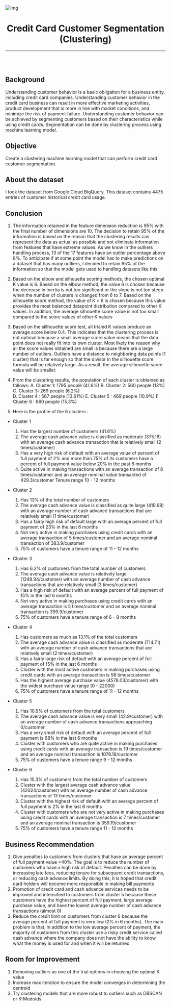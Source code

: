 ![img](https://miro.medium.com/v2/resize:fit:828/format:webp/0*roEnqE5qSiUbTJkp.jpg)

<center>

<h1>Credit Card Customer Segmentation (Clustering)</h1>

---

</center>

<br />
<br />

## **Background**
Understanding customer behavior is a basic obligation for a business entity, including credit card companies. Understanding customer behavior in the credit card business can result in more effective marketing activities, product development that is more in line with market conditions, and minimize the risk of payment failure. Understanding customer behavior can be achieved by segmenting customers based on their characteristics while using credit cards. Segmentation can be done by clustering process using machine learning model.

## **Objective**
Create a clustering machine learning model that can perform credit card customer segmentation.

## **About the dataset**

I took the dataset from Google Cloud BigQuery. This dataset contains 4475 entries of customer historical credit card usage.

## **Conclusion**

1. The information retained in the feature dimension reduction is 95% with the final number of dimensions are 10. The decision to retain 95% of the information is based on the reason that the clustering results can represent the data as actual as possible and not eliminate information from features that have extreme values. As we know in the outliers handling process, 13 of the 17 features have an outlier percentage above 8%. To anticipate if at some point the model has to make predictions on a dataset that has many outliers, I decided to retain 95% of the information so that the model gets used to handling datasets like this
   
2. Based on the elbow and silhouette scoring methods, the chosen optimal K value is 6. Based on the elbow method, the value 6 is chosen because the decrease in inertia is not too significant or the slope is not too steep when the number of clusters is changed from 6 to 7. Based on the silhouette score method, the value of K = 6 is chosen because this value provides the most balanced datapoint distribution compared to other K values. In addition, the average silhouette score value is not too small compared to the score values ​​of other K values
   
3. Based on the sillhouette score test, all trialed K values produce an average score below 0.4. This indicates that the clustering process is not optimal because a small average score value means that the data point does not really fit into its own cluster. Most likely the reason why all the score values obtained are small is because there are a large number of outliers. Outliers have a distance to neighboring data points (1 cluster) that is far enough so that the divisor in the silhouette score formula will be relatively large. As a result, the average silhouette score value will be smaller.
   
4. From the clustering results, the population of each cluster is obtained as follows:
  A. Cluster 1: 1795 people (41.6%)
  B. Cluster 2: 560 people (13%)
  C. Cluster 3: 269 people (6.2%)  
  D. Cluster 4 : 567 people (13.61%)
  E. Cluster 5 : 469 people (10.9%)
  F. Cluster 6 : 660 people (15.3%)
5. Here is the profile of the 6 clusters :
   
  - Cluster 1
    1. Has the largest number of customers (41.6%) 
    2. The average cash advance value is classified as moderate (375.16) with an average cash advance transaction that is relatively small (2 times/customer) 
    3. Has a very high   risk of default with an average value of percent of full payment of 2% and more than 75% of its customers have a percent of full payment value below 20% in the past 6 months
    4. Quite active in making transactions    with an average transaction of 8 times/customer and an average nominal value transacted of 429.3/customer Tenure range 10 - 12 months

  - Cluster 2
    1. Has 13% of the total number of customers
    2. The average cash advance value is classified as quite large (419.68) with an average number of cash advance transactions that are relatively small (1 time/customer)
    3. Has a fairly high risk of default large with an average percent of full payment of 23% in the last 6 months
    4. Not very active in making purchases using credit cards with an average transaction of 5 times/customer and an average nominal transaction of 383.9/customer
    5. 75% of customers have a tenure range of 11 - 12 months

  - Cluster 3
    1. Has 6.2% of customers from the total number of customers
    2. The average cash advance value is relatively large (1249.94/customer) with an average number of cash advance transactions that are relatively small (3 times/customer)
    3. Has a high risk of default with an average percent of full payment of 15% in the last 6 months
    4. Not very active in making purchases using credit cards with an average transaction is 5 times/customer and an average nominal transaction is 399.9/customer
    5. 75% of customers have a tenure range of 6 - 8 months

  - Cluster 4
    1. Has customers as much as 13.1% of the total customers
    2. The average cash advance value is classified as moderate (714.71) with an average number of cash advance transactions that are relatively small (2 times/customer)
    3. Has a fairly large risk of default with an average percent of full payment of 15% in the last 6 months
    4. Cluster with the most active customers in making purchases using credit cards with an average transaction is 58 times/customer
    5. Has the highest average purchase value (4578.03/customer) with the widest purchase value range (0 - 22000)
    6. 75% of customers have a tenure range of 11 - 12 months

  - Cluster 5
    1. Has 10.9% of customers from the total customers
    2. The average cash advance value is very small (42.9/customer) with an average number of cash advance transactions approaching 0/customer
    3. Has a very small risk of default with an average percent of full payment is 68% in the last 6 months
    4. Cluster with customers who are quite active in making purchases using credit cards with an average transaction is 19 times/customer and an average nominal transaction is 1076.18/customer
    5. 75% of customers have a tenure range 9 - 12 months

  - Cluster 6
    1. Has 15.3% of customers from the total number of customers
    2. Cluster with the largest average cash advance value (42024/customer) with an average number of cash advance transactions of 13 times/customer
    3. Cluster with the highest risk of default with an average percent of full payment is 2% in the last 6 months
    4. Cluster with customers who are not very active in making purchases using credit cards with an average transaction is 7 times/customer and an average nominal transaction is 359.19/customer
    5. 75% of customers have a tenure range 11 - 12 months

## **Business Recommendation**

1. Give penalties to customers from clusters that have an average percent of full payment value <40%. The goal is to reduce the number of customers who have a high risk of default. Penalties can be done by increasing late fees, reducing tenure for subsequent credit transactions, or reducing cash advance limits. By doing this, it is hoped that credit card holders will become more responsible in making bill payments  
2. Promotion of credit card and cash advance services needs to be improved and intensified to customers from cluster 5 because these customers have the highest percent of full payment, large average purchase value, and have the lowest average number of cash advance transactions (almost 0)
3. Reduce the credit limit on customers from cluster 6 because the average percent of full payment is very low (2% in 6 months). The main problem is that, in addition to the low average percent of payment, the majority of customers from this cluster use a risky credit service called cash advance where the company does not have the ability to know what the money is used for and when it will be returned

## **Room for Improvement**

1. Removing outliers as one of the trial options in choosing the optimal K value
2. Increase max iteration to ensure the model converges in determining the centroid
3. Try clustering models that are more robust to outliers such as DBSCAN or K-Medoids
